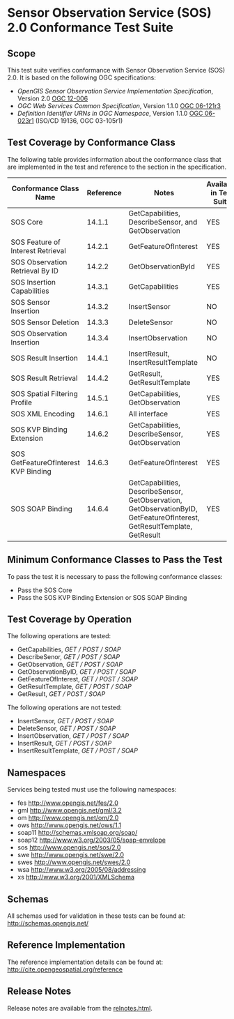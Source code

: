 # Sensor Observation Service (SOS) 2.0 Conformance Test Suite
## Scope
This test suite verifies conformance with Sensor Observation Service (SOS) 2.0. It is based on the following OGC specifications:

  * _OpenGIS Sensor Observation Service Implementation Specification_, Version 2.0 [OGC 12-006](https://portal.opengeospatial.org/files/?artifact_id=47599)
  * _OGC Web Services Common Specification_, Version 1.1.0 [OGC 06-121r3](http://portal.opengeospatial.org/files/?artifact_id=20040)
  * _Definition Identifier URNs in OGC Namespace_, Version 1.1.0 [OGC 06-023r1](http://portal.opengeospatial.org/files/?artifact_id=4700) (ISO/CD 19136, OGC 03-105r1)

## Test Coverage by Conformance Class

The following table provides information about the conformance class that are
implemented in the test and reference to the section in the specification.

| Conformance Class Name               | Reference | Notes                                                                                                                   | Available in Test Suite |
|--------------------------------------|-----------|-------------------------------------------------------------------------------------------------------------------------|-------------------------|
| SOS Core                             | 14.1.1    | GetCapabilities, DescribeSensor, and GetObservation                                                                     | YES                     |
| SOS Feature of Interest Retrieval    | 14.2.1    | GetFeatureOfInterest                                                                                                    | YES                     |
| SOS Observation Retrieval By ID      | 14.2.2    | GetObservationById                                                                                                      | YES                     |
| SOS Insertion Capabilities           | 14.3.1    | GetCapabilities                                                                                                         | YES                     |
| SOS Sensor Insertion                 | 14.3.2    | InsertSensor                                                                                                            | NO                      |
| SOS Sensor Deletion                  | 14.3.3    | DeleteSensor                                                                                                            | NO                      |
| SOS Observation Insertion            | 14.3.4    | InsertObservation                                                                                                       | NO                      |
| SOS Result Insertion                 | 14.4.1    | InsertResult, InsertResultTemplate                                                                                      | NO                      |
| SOS Result Retrieval                 | 14.4.2    | GetResult, GetResultTemplate                                                                                            | YES                     |
| SOS Spatial Filtering Profile        | 14.5.1    | GetCapabilities, GetObservation                                                                                         | YES                     |
| SOS XML Encoding                     | 14.6.1    | All interface                                                                                                           | YES                     |
| SOS KVP Binding Extension            | 14.6.2    | GetCapabilities, DescribeSensor, GetObservation                                                                         | YES                     |
| SOS GetFeatureOfInterest KVP Binding | 14.6.3    | GetFeatureOfInterest                                                                                                    | YES                     |
| SOS SOAP Binding                     | 14.6.4    | GetCapabilities, DescribeSensor, GetObservation, GetObservationByID, GetFeatureOfInterest, GetResultTemplate, GetResult | YES                     |


## Minimum Conformance Classes to Pass the Test
To pass the test it is necessary to pass the following conformance classes:
  * Pass the SOS Core
  * Pass the SOS KVP Binding Extension or SOS SOAP Binding

## Test Coverage by Operation
The following operations are tested:

  * GetCapabilities, _GET / POST / SOAP_
  * DescribeSenor, _GET / POST / SOAP_
  * GetObservation, _GET / POST / SOAP_
  * GetObservationByID, _GET / POST / SOAP_
  * GetFeatureOfInterest, _GET / POST / SOAP_
  * GetResultTemplate, _GET / POST / SOAP_
  * GetResult, _GET / POST / SOAP_

The following operations are not tested:

  * InsertSensor, _GET / POST / SOAP_
  * DeleteSensor, _GET / POST / SOAP_
  * InsertObservation, _GET / POST / SOAP_
  * InsertResult, _GET / POST / SOAP_
  * InsertResultTemplate, _GET / POST / SOAP_

## Namespaces

Services being tested must use the following namespaces:

- fes http://www.opengis.net/fes/2.0
- gml http://www.opengis.net/gml/3.2
- om http://www.opengis.net/om/2.0
- ows http://www.opengis.net/ows/1.1
- soap11 http://schemas.xmlsoap.org/soap/
- soap12 http://www.w3.org/2003/05/soap-envelope
- sos http://www.opengis.net/sos/2.0
- swe http://www.opengis.net/swe/2.0
- swes http://www.opengis.net/swes/2.0
- wsa http://www.w3.org/2005/08/addressing
- xs http://www.w3.org/2001/XMLSchema

## Schemas
All schemas used for validation in these tests can be found at:
<http://schemas.opengis.net/>

## Reference Implementation
The reference implementation details can be found at:
<http://cite.opengeospatial.org/reference>


## Release Notes

Release notes are available from the [relnotes.html](relnotes.html).
